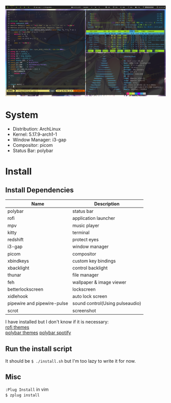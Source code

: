 ![](screenshot.png)

# System
* Distribution: ArchLinux
* Kernel: 5.17.9-arch1-1
* Window Manager: i3-gap
* Compositor: picom
* Status Bar: polybar

# Install
## Install Dependencies
| Name | Description |
| ---- | ----------- |
| polybar | status bar |
| rofi | application launcher |
| mpv | music player |
| kitty | terminal |
| redshift | protect eyes |
| i3-gap | window manager |
| picom | compositor |
| xbindkeys | custom key bindings |
| xbacklight | control backlight |
| thunar | file manager |
| feh | wallpaper & image viewer |
| betterlockscreen | lockscreen |
| xidlehook | auto lock screen |
| pipewire and pipewire-pulse | sound control(Using pulseaudio) |
| scrot | screenshot |

I have installed but I don't know if it is necessary:  
[rofi themes](https://github.com/adi1090x/rofi)  
[polybar themes](https://github.com/adi1090x/polybar-themes)
[polybar spotify](https://github.com/PrayagS/polybar-spotify)

## Run the install script
It should be `$ ./install.sh` but I'm too lazy to write it for now.

## Misc
`:Plug Install` in vim  
`$ zplug install`
